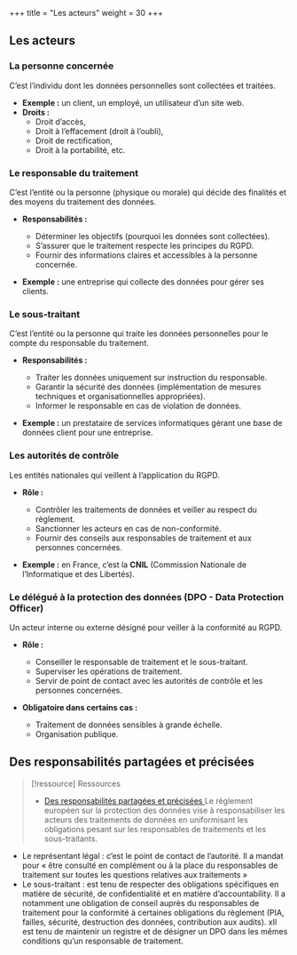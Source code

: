 +++
title = "Les acteurs"
weight = 30
+++

## Les acteurs

### La personne concernée
C’est l’individu dont les données personnelles sont collectées et traitées.

- **Exemple :** un client, un employé, un utilisateur d’un site web.
- **Droits :**
  - Droit d’accès,
  - Droit à l’effacement (droit à l’oubli),
  - Droit de rectification,
  - Droit à la portabilité, etc.


### Le responsable du traitement
C’est l’entité ou la personne (physique ou morale) qui décide des finalités et des moyens du traitement des données.

- **Responsabilités :**
  - Déterminer les objectifs (pourquoi les données sont collectées).
  - S’assurer que le traitement respecte les principes du RGPD.
  - Fournir des informations claires et accessibles à la personne concernée.

- **Exemple :** une entreprise qui collecte des données pour gérer ses clients.


### Le sous-traitant
C’est l’entité ou la personne qui traite les données personnelles pour le compte du responsable du traitement.

- **Responsabilités :**
  - Traiter les données uniquement sur instruction du responsable.
  - Garantir la sécurité des données (implémentation de mesures techniques et organisationnelles appropriées).
  - Informer le responsable en cas de violation de données.

- **Exemple :** un prestataire de services informatiques gérant une base de données client pour une entreprise.


### Les autorités de contrôle
Les entités nationales qui veillent à l’application du RGPD.

- **Rôle :**
  - Contrôler les traitements de données et veiller au respect du règlement.
  - Sanctionner les acteurs en cas de non-conformité.
  - Fournir des conseils aux responsables de traitement et aux personnes concernées.

- **Exemple :** en France, c’est la **CNIL** (Commission Nationale de l’Informatique et des Libertés).


### Le délégué à la protection des données (DPO - Data Protection Officer)
Un acteur interne ou externe désigné pour veiller à la conformité au RGPD.

- **Rôle :**
  - Conseiller le responsable de traitement et le sous-traitant.
  - Superviser les opérations de traitement.
  - Servir de point de contact avec les autorités de contrôle et les personnes concernées.

- **Obligatoire dans certains cas :**
  - Traitement de données sensibles à grande échelle.
  - Organisation publique.


##  Des responsabilités partagées et précisées
> [!ressource] Ressources
> - [ Des responsabilités partagées et précisées ](https://www.cnil.fr/fr/comprendre-le-rgpd/reglement-general-sur-la-protection-des-donnees-ce-qui-change-pour-les-professionnels)
Le règlement européen sur la protection des données vise à responsabiliser les acteurs des traitements de données en uniformisant les obligations pesant sur les responsables de traitements et les sous-traitants.
- Le représentant légal : c’est le point de contact de l’autorité. Il a mandat pour « être consulté en complément ou à la place du responsables de traitement sur toutes les questions relatives aux traitements »
- Le sous-traitant :  est tenu de respecter des obligations spécifiques en matière de sécurité, de confidentialité et en matière d’accountability. Il a notamment une obligation de conseil auprès du responsables de traitement pour la conformité à certaines obligations du règlement (PIA, failles, sécurité, destruction des données, contribution aux audits). xIl est tenu de maintenir un registre et de désigner un DPO dans les mêmes conditions qu’un responsable de traitement.
